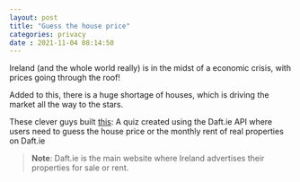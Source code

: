 ```yaml
---
layout: post
title: "Guess the house price" 
categories: privacy
date : 2021-11-04 08:14:50
---
```


Ireland (and the whole world really) is in the midst of a economic crisis, with prices going through the roof! 

Added to this, there is a huge shortage of houses, which is driving the market all the way to the stars.

These clever guys built [this](https://simondarcyonline.com/daft/guess-the-house-price/): A quiz created using the Daft.ie API where users need to guess the house price or the monthly rent of real properties on Daft.ie

> **Note**: Daft.ie is the main website where Ireland advertises their properties for sale or rent.